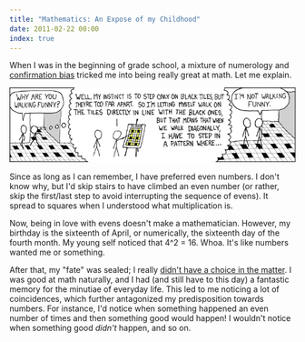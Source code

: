 ```yaml
---
title: "Mathematics: An Expose of my Childhood"
date: 2011-02-22 00:00
index: true
---
```


When I was in the beginning of grade school, a mixture of numerology and [confirmation bias](http://youarenotsosmart.com/2010/06/23/confirmation-bias/) tricked me into being really great at math. Let me explain.

 ![](/img/import/blog/2011/02/mathematics-an-expose-of-my-childhood/11C7D639156D445E8F62463698B3AEAE.png)

Since as long as I can remember, I have preferred even numbers. I don't know why, but I'd skip stairs to have climbed an even number (or rather, skip the first/last step to avoid interrupting the sequence of evens). It spread to squares when I understood what multiplication is.

Now, being in love with evens doesn't make a mathematician. However, my birthday is the sixteenth of April, or numerically, the sixteenth day of the fourth month. My young self noticed that 4^2 = 16. Whoa. It's like numbers wanted me or something.

After that, my "fate" was sealed; I really [didn't have a choice in the matter](http://www.smbc-comics.com/index.php?db=comics&id=2143#comic). I was good at math naturally, and I had (and still have to this day) a fantastic memory for the&nbsp;minutiae&nbsp;of everyday life. This led to me noticing a lot of coincidences, which further antagonized my predisposition towards numbers. For instance, I'd notice when something happened an even number of times and then something good would happen! I wouldn't notice when something good _didn't_ happen, and so on.

<!-- more -->

